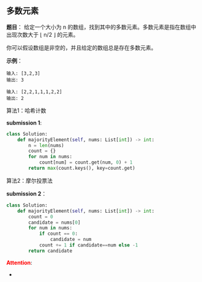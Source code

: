 ## 多数元素
**题目**：
给定一个大小为 n 的数组，找到其中的多数元素。多数元素是指在数组中出现次数大于 ⌊ n/2 ⌋ 的元素。

你可以假设数组是非空的，并且给定的数组总是存在多数元素。

**示例**：
```
输入: [3,2,3]
输出: 3
```
```
输入: [2,2,1,1,1,2,2]
输出: 2
```

算法1：哈希计数

**submission 1**:
```python
class Solution:
    def majorityElement(self, nums: List[int]) -> int:
        n = len(nums)
        count = {}
        for num in nums:
            count[num] = count.get(num, 0) + 1
        return max(count.keys(), key=count.get)
```


算法2：摩尔投票法


**submission 2**：
```python
class Solution:
    def majorityElement(self, nums: List[int]) -> int:
        count = 0
        candidate = nums[0]
        for num in nums:
            if count == 0:
                candidate = num
            count += 1 if candidate==num else -1
        return candidate
```


<font color="#FF0000">**Attention**</font>:

- 
